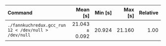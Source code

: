 | Command | Mean [s] | Min [s] | Max [s] | Relative |
|:---|---:|---:|---:|---:|
| `./fannkuchredux.gcc_run 12 < /dev/null > /dev/null` | 21.043 ± 0.092 | 20.924 | 21.160 | 1.00 |
